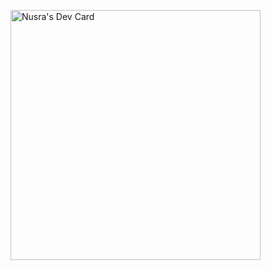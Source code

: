 <a href="https://app.daily.dev/nusyCodes"><img src="https://api.daily.dev/devcards/c0b9a3fda2eb49faade82b83ce5213a8.png?r=lbx" width="400" alt="Nusra's Dev Card"/></a>
